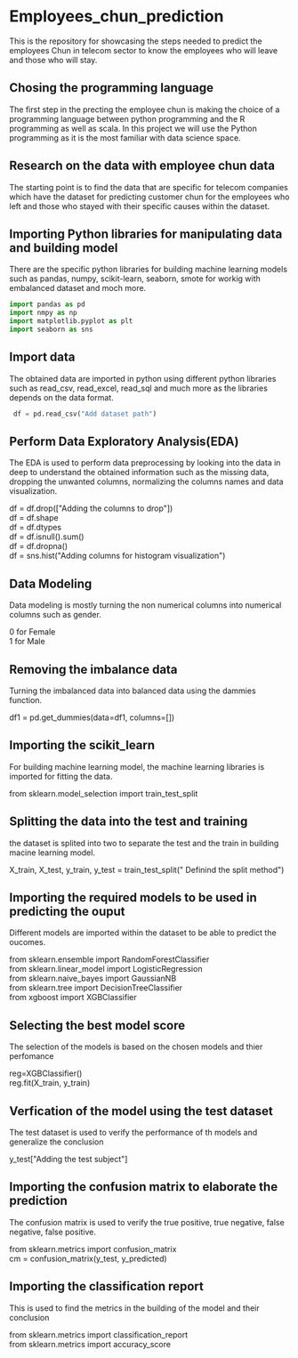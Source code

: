 # Employees_chun_prediction
This is the repository for showcasing the steps needed to predict the employees Chun in telecom sector to know the employees who will leave and those who will stay.

## Chosing the programming language
The first step in the precting the employee chun is making the choice of a programming language between python programming and the R programming as well as scala. In this project we will use the Python programming as it is the most familiar with data science space.

## Research on the data with employee chun data
The starting point is to find the data that are specific for telecom companies which have the dataset for predicting customer chun for the employees who left and those who stayed with their specific causes within the dataset.

## Importing Python libraries for manipulating data and building model
There are the specific python libraries for building machine learning models such as pandas, numpy, scikit-learn, seaborn, smote for workig with embalanced dataset and moch more.
``` python
import pandas as pd  
import nmpy as np  
import matplotlib.pyplot as plt  
import seaborn as sns 

``` 
## Import data
 The obtained data are imported in python using different python libraries such as read_csv, read_excel, read_sql and much more as the libraries depends on the data format.
```python
 df = pd.read_csv("Add dataset path")
```

 ## Perform Data Exploratory Analysis(EDA)
 The EDA is used to perform data preprocessing by looking into the data in deep to understand the obtained information such as the missing data, dropping the unwanted columns, normalizing the columns names and data visualization.

 df = df.drop(["Adding the columns to drop"])  
df = df.shape  
df = df.dtypes  
df = df.isnull().sum()  
df = df.dropna()  
df = sns.hist("Adding columns for histogram visualization")  

## Data Modeling
Data modeling is mostly turning the non numerical columns into numerical columns such as gender.

0 for Female  
1 for Male  

## Removing the imbalance data
Turning the imbalanced data into balanced data using the dammies function.

df1 = pd.get_dummies(data=df1, columns=[])

## Importing the scikit_learn
For building machine learning model, the machine learning libraries is imported for fitting the data.

from sklearn.model_selection import train_test_split

## Splitting the data into the test and training
the dataset is splited into two to separate the test and the train in building macine learning model.

X_train, X_test, y_train, y_test = train_test_split(" Definind the split method")

## Importing the required models to be used in predicting the ouput 
Different models are imported within the dataset to be able to predict the oucomes.

from sklearn.ensemble import RandomForestClassifier  
from sklearn.linear_model import LogisticRegression  
from sklearn.naive_bayes import GaussianNB  
from sklearn.tree import DecisionTreeClassifier  
from xgboost import XGBClassifier  

## Selecting the best model score
The selection of the models is based on the chosen models and thier perfomance

reg=XGBClassifier()  
reg.fit(X_train, y_train)  

## Verfication of the model using the test dataset
The test dataset is used to verify the performance of th models and generalize the conclusion

y_test["Adding the test subject"]

## Importing the confusion matrix to elaborate the prediction
The confusion matrix is used to verify the true positive, true negative, false negative, false positive.

from sklearn.metrics import confusion_matrix  
cm = confusion_matrix(y_test, y_predicted)  

## Importing the classification report
This is used to find the metrics in the building of the model and their conclusion

from sklearn.metrics import classification_report  
from sklearn.metrics import accuracy_score  
